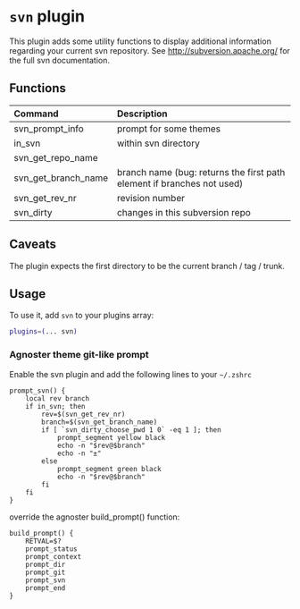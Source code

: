 # `svn` plugin

This plugin adds some utility functions to display additional information regarding your current svn repository. See http://subversion.apache.org/ for the full svn documentation.

## Functions

| Command                | Description                             |
|:-----------------------|:----------------------------------------|
|svn_prompt_info         | prompt for some themes                  |
|in_svn                  | within svn directory                    |
|svn_get_repo_name       |                                         |
|svn_get_branch_name     | branch name (bug: returns the first path element if branches not used) |
|svn_get_rev_nr          | revision number                         |
|svn_dirty               | changes in this subversion repo         |

## Caveats

The plugin expects the first directory to be the current branch / tag / trunk.

## Usage

To use it, add `svn` to your plugins array:
```sh
plugins=(... svn)
```

### Agnoster theme git-like prompt

Enable the svn plugin and add the following lines to your ```~/.zshrc```

```shell
prompt_svn() {
    local rev branch
    if in_svn; then
        rev=$(svn_get_rev_nr)
        branch=$(svn_get_branch_name)
        if [ `svn_dirty_choose_pwd 1 0` -eq 1 ]; then
            prompt_segment yellow black
            echo -n "$rev@$branch"
            echo -n "±"
        else
            prompt_segment green black
            echo -n "$rev@$branch"
        fi
    fi
}
```

override the agnoster build_prompt() function:

```shell
build_prompt() {
    RETVAL=$?
    prompt_status
    prompt_context
    prompt_dir
    prompt_git
    prompt_svn
    prompt_end
}
```
